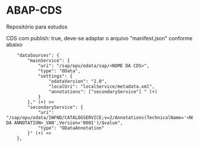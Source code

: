 # ABAP-CDS

Repositório para estudos

CDS com publish: true, deve-se adaptar o arquivo "manifest.json" conforme abaixo

        "dataSources": {
            "mainService": {
                "uri": "/sap/opu/odata/sap/<NOME DA CDS>",
                "type": "OData",
                "settings": {
                    "odataVersion": "2.0",
                    "localUri": "localService/metadata.xml",
                    "annotations": ["secondaryService"] " (+)
                }
            }," (+) >>
            "secondaryService": {
                "uri": "/sap/opu/odata/IWFND/CATALOGSERVICE;v=2/Annotations(TechnicalName='<NOME DA ANNOTATION>_VAN',Version='0001')/$value",
                "type": "ODataAnnotation"
            }" (+) <<
        },
